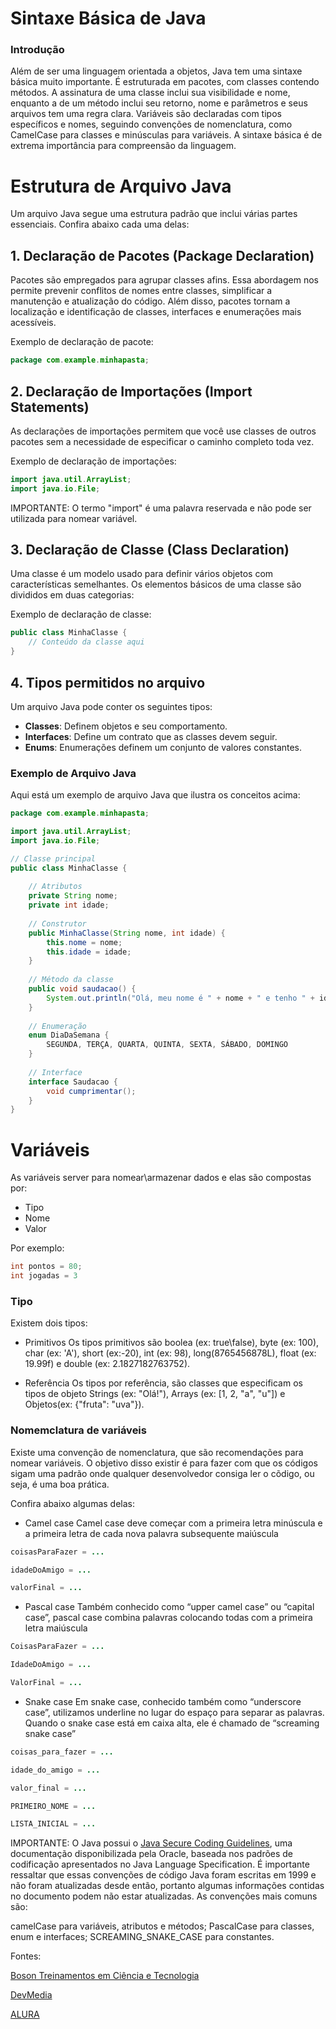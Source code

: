 # Sintaxe Básica de Java

### Introdução

Além de ser uma linguagem orientada a objetos, Java tem uma sintaxe básica muito importante. É estruturada em pacotes, com classes contendo métodos. A assinatura de uma classe inclui sua visibilidade e nome, enquanto a de um método inclui seu retorno, nome e parâmetros e seus arquivos tem uma regra clara. Variáveis são declaradas com tipos específicos e nomes, seguindo convenções de nomenclatura, como CamelCase para classes e minúsculas para variáveis. 
A sintaxe básica é de extrema importância para compreensão da linguagem.

# Estrutura de Arquivo Java

Um arquivo Java segue uma estrutura padrão que inclui várias partes essenciais. Confira abaixo cada uma delas:

## 1. Declaração de Pacotes (Package Declaration)

Pacotes são empregados para agrupar classes afins. Essa abordagem nos permite prevenir conflitos de nomes entre classes, simplificar a manutenção e atualização do código. Além disso, pacotes tornam a localização e identificação de classes, interfaces e enumerações mais acessíveis.

Exemplo de declaração de pacote:
```java
package com.example.minhapasta;
```

## 2. Declaração de Importações (Import Statements)

As declarações de importações permitem que você use classes de outros pacotes sem a necessidade de especificar o caminho completo toda vez.

Exemplo de declaração de importações:
```java
import java.util.ArrayList;
import java.io.File;
```

IMPORTANTE: O termo "import" é uma palavra reservada e não pode ser utilizada para nomear variável.

## 3. Declaração de Classe (Class Declaration)

Uma classe é um modelo usado para definir vários objetos com características semelhantes. Os elementos básicos de uma classe são divididos em duas categorias:
 
Exemplo de declaração de classe:
```java
public class MinhaClasse {
    // Conteúdo da classe aqui
}
```

## 4. Tipos permitidos no arquivo

Um arquivo Java pode conter os seguintes tipos:

- **Classes**: Definem objetos e seu comportamento.
- **Interfaces**: Define um contrato que as classes devem seguir.
- **Enums**: Enumerações definem um conjunto de valores constantes.

### Exemplo de Arquivo Java

Aqui está um exemplo de arquivo Java que ilustra os conceitos acima:

```java
package com.example.minhapasta;

import java.util.ArrayList;
import java.io.File;

// Classe principal
public class MinhaClasse {
    
    // Atributos
    private String nome;
    private int idade;
    
    // Construtor
    public MinhaClasse(String nome, int idade) {
        this.nome = nome;
        this.idade = idade;
    }
    
    // Método da classe
    public void saudacao() {
        System.out.println("Olá, meu nome é " + nome + " e tenho " + idade + " anos.");
    }
    
    // Enumeração
    enum DiaDaSemana {
        SEGUNDA, TERÇA, QUARTA, QUINTA, SEXTA, SÁBADO, DOMINGO
    }
    
    // Interface
    interface Saudacao {
        void cumprimentar();
    }
}
```

# Variáveis

As variáveis server para nomear\armazenar dados e elas são compostas por:

- Tipo
- Nome
- Valor

Por exemplo:
```java
int pontos = 80;
int jogadas = 3
```

### Tipo

Existem dois tipos:

- Primitivos
Os tipos primitivos são boolea (ex: true\false), byte (ex: 100), char (ex: 'A'), short (ex:-20), int (ex: 98), long(8765456878L), float (ex: 19.99f) e double (ex: 2.1827182763752). 

- Referência
Os tipos por referência, são classes que especificam os tipos de objeto Strings (ex: "Olá!"), Arrays (ex: [1, 2, "a", "u"]) e Objetos(ex: {"fruta": "uva"}).


### Nomemclatura de variáveis

Existe uma convenção de nomenclatura, que são recomendações para nomear variáveis. O objetivo disso existir é para fazer com que os códigos sigam uma padrão onde qualquer desenvolvedor consiga ler o cõdigo, ou seja, é uma boa prática.

Confira abaixo algumas delas:

- Camel case
Camel case deve começar com a primeira letra minúscula e a primeira letra de cada nova palavra subsequente maiúscula

```java
coisasParaFazer = ...

idadeDoAmigo = ...

valorFinal = ...
```

- Pascal case
Também conhecido como “upper camel case” ou “capital case”, pascal case combina palavras colocando todas com a primeira letra maiúscula

```java
CoisasParaFazer = ...

IdadeDoAmigo = ...

ValorFinal = ...
```

- Snake case
Em snake case, conhecido também como “underscore case”, utilizamos underline no lugar do espaço para separar as palavras. Quando o snake case está em caixa alta, ele é chamado de “screaming snake case”

```java
coisas_para_fazer = ...

idade_do_amigo = ...

valor_final = ...

PRIMEIRO_NOME = ...

LISTA_INICIAL = ...
```

IMPORTANTE: O Java possui o [Java Secure Coding Guidelines](https://www.oracle.com/java/technologies/javase/codeconventions-namingconventions.html), uma documentação disponibilizada pela Oracle, baseada nos padrões de codificação apresentados no Java Language Specification. É importante ressaltar que essas convenções de código Java foram escritas em 1999 e não foram atualizadas desde então, portanto algumas informações contidas no documento podem não estar atualizadas. As convenções mais comuns são:

camelCase para variáveis, atributos e métodos;
PascalCase para classes, enum e interfaces;
SCREAMING_SNAKE_CASE para constantes.

Fontes:

[Boson Treinamentos em Ciência e Tecnologia](http://www.bosontreinamentos.com.br/java/curso-de-java-o-que-sao-packages-pacotes/#:~:text=Os%20pacotes%20s%C3%A3o%20usados%20para,de%20classes%2C%20interfaces%20e%20enumera%C3%A7%C3%B5es.)

[DevMedia](https://www.devmedia.com.br/tipos-de-dados-por-valor-e-por-referencia-em-java/25293#:~:text=As%20vari%C3%A1veis%20de%20inst%C3%A2ncia%20de,boolean%20s%C3%A3o%20inicializadas%20como%20false.)

[ALURA](https://www.alura.com.br/artigos/convencoes-nomenclatura-camel-pascal-kebab-snake-case#camel-case)
